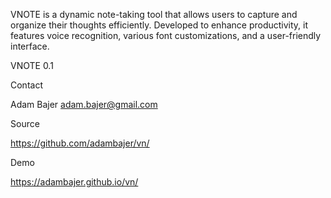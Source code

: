 VNOTE is a dynamic note-taking tool that allows users to capture and organize their thoughts efficiently. Developed to enhance productivity, it features voice recognition, various font customizations, and a user-friendly interface.

VNOTE 0.1

Contact

Adam Bajer
adam.bajer@gmail.com

Source

https://github.com/adambajer/vn/

Demo

https://adambajer.github.io/vn/
